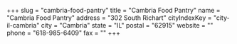 +++
slug = "cambria-food-pantry"
title = "Cambria Food Pantry"
name = "Cambria Food Pantry"
address = "302 South Richart"
cityIndexKey = "city-il-cambria"
city = "Cambria"
state = "IL"
postal = "62915"
website = ""
phone = "618-985-6409"
fax = ""
+++
